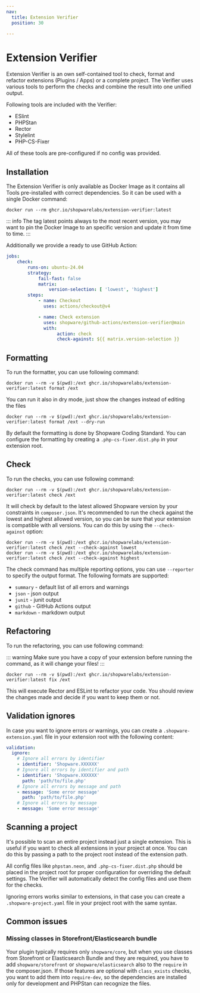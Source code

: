 ```yaml
---
nav:
  title: Extension Verifier
  position: 30

---
```


# Extension Verifier

Extension Verifier is an own self-contained tool to check, format and refactor extensions (Plugins / Apps) or a complete project. The Verifier uses various tools to perform the checks and combine the result into one unified output.

Following tools are included with the Verifier:

- ESlint
- PHPStan
- Rector
- Stylelint
- PHP-CS-Fixer

All of these tools are pre-configured if no config was provided.

## Installation

The Extension Verifier is only available as Docker Image as it contains all Tools pre-installed with correct dependencies. So it can be used with a single Docker command:

```shell
docker run --rm ghcr.io/shopwarelabs/extension-verifier:latest
```

::: info
The tag latest points always to the most recent version, you may want to pin the Docker Image to an specific version and update it from time to time.
:::

Additionally we provide a ready to use GitHub Action:

```yaml
jobs:
    check:
        runs-on: ubuntu-24.04
        strategy:
            fail-fast: false
            matrix:
                version-selection: [ 'lowest', 'highest']
        steps:
            - name: Checkout
              uses: actions/checkout@v4

            - name: Check extension
              uses: shopware/github-actions/extension-verifier@main
              with:
                   action: check
                   check-against: ${{ matrix.version-selection }}
```

## Formatting

To run the formatter, you can use following command:

```shell
docker run --rm -v $(pwd):/ext ghcr.io/shopwarelabs/extension-verifier:latest format /ext
```

You can run it also in dry mode, just show the changes instead of editing the files

```shell
docker run --rm -v $(pwd):/ext ghcr.io/shopwarelabs/extension-verifier:latest format /ext --dry-run
```

By default the formatting is done by Shopware Coding Standard. You can configure the formatting by creating a `.php-cs-fixer.dist.php` in your extension root.

## Check

To run the checks, you can use following command:

```shell
docker run --rm -v $(pwd):/ext ghcr.io/shopwarelabs/extension-verifier:latest check /ext
```

It will check by default to the latest allowed Shopware version by your constraints in `composer.json`. It's recommended to run the check against the lowest and highest allowed version, so you can be sure that your extension is compatible with all versions. You can do this by using the `--check-against` option:

```shell
docker run --rm -v $(pwd):/ext ghcr.io/shopwarelabs/extension-verifier:latest check /ext --check-against lowest
docker run --rm -v $(pwd):/ext ghcr.io/shopwarelabs/extension-verifier:latest check /ext --check-against highest
```

The check command has multiple reporting options, you can use `--reporter` to specify the output format. The following formats are supported:

- `summary` - default list of all errors and warnings
- `json` - json output
- `junit` - junit output
- `github` - GitHub Actions output
- `markdown` - markdown output

## Refactoring

To run the refactoring, you can use following command:

::: warning
Make sure you have a copy of your extension before running the command, as it will change your files!
:::

```shell
docker run --rm -v $(pwd):/ext ghcr.io/shopwarelabs/extension-verifier:latest fix /ext
```

This will execute Rector and ESLint to refactor your code. You should review the changes made and decide if you want to keep them or not.

## Validation ignores

In case you want to ignore errors or warnings, you can create a `.shopware-extension.yaml` file in your extension root with the following content:

```yaml
validation:
  ignore:
    # Ignore all errors by identifier
    - identifier: 'Shopware.XXXXXX'
    # Ignore all errors by identifier and path
    - identifier: 'Shopware.XXXXXX'
      path: 'path/to/file.php'
    # Ignore all errors by message and path
    - message: 'Some error message'
      path: 'path/to/file.php'
    # Ignore all errors by message
    - message: 'Some error message'
```

## Scanning a project

It's possible to scan an entire project instead just a single extension. This is useful if you want to check all extensions in your project at once. You can do this by passing a path to the project root instead of the extension path.

All config files like `phpstan.neon`, and `.php-cs-fixer.dist.php` should be placed in the project root for proper configuration for overriding the default settings. The Verifier will automatically detect the config files and use them for the checks.

Ignoring errors works similar to extensions, in that case you can create a `.shopware-project.yaml` file in your project root with the same syntax.

## Common issues

### Missing classes in Storefront/Elasticsearch bundle

Your plugin typically requires only `shopware/core`, but when you use classes from Storefront or Elasticsearch Bundle and they are required, you have to add `shopware/storefront` or `shopware/elasticsearch` also to the `require` in the composer.json. If those features are optional with `class_exists` checks, you want to add them into `require-dev`, so the dependencies are installed only for development and PHPStan can recognize the files.
